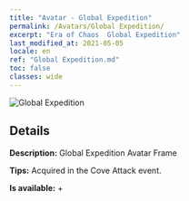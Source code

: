 ```yaml
---
title: "Avatar - Global Expedition"
permalink: /Avatars/Global Expedition/
excerpt: "Era of Chaos  Global Expedition"
last_modified_at: 2021-05-05
locale: en
ref: "Global Expedition.md"
toc: false
classes: wide
---
```

 ![Global Expedition](/images/a/avatarFrame_201.png)

## Details

 **Description:** Global Expedition Avatar Frame 

 **Tips:** Acquired in the Cove Attack event. 

 **Is available:**  + 

